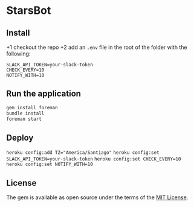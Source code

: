 # StarsBot

## Install

+1 checkout the repo 
+2 add an `.env` file in the root of the folder with the following:

```
SLACK_API_TOKEN=your-slack-token
CHECK_EVERY=10
NOTIFY_WITH=10 
```

## Run the application

```ruby
gem install foreman
bundle install
foreman start
```

## Deploy

`heroku config:add TZ="America/Santiago"`
`heroku config:set SLACK_API_TOKEN=your-slack-token`
`heroku config:set CHECK_EVERY=10`
`heroku config:set NOTIFY_WITH=10`

## License

The gem is available as open source under the terms of the [MIT License](http://opensource.org/licenses/MIT).



